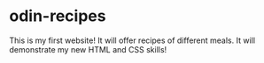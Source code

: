 # odin-recipes
This is my first website! It will offer recipes of different meals. It will demonstrate my new HTML and CSS skills!